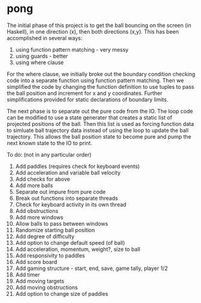 # pong
The initial phase of this project is to get the ball bouncing on the screen (in Haskell), in one direction (x), then both directions (x,y). This has been accomplished in several ways:

1. using function pattern matching - very messy
2. using guards - better
3. using where clause

For the where clause, we initially broke out the boundary condition checking code into a separate function using function pattern matching. Then we simplified the code by changing the function definition to use tuples to pass the ball position and increment for x and y coordinates. Further simplifications provided for static declarations of boundary limits.

The next phase is to separate out the pure code from the IO. The loop code can be modified to use a state generater that creates a static list of projected positions of the ball. Then this list is used as forcing function data to simluate ball trajectory data instead of using the loop to update the ball trajectory. This allows the ball position state to become pure and pump the next known state to the IO to print. 

To do: (not in any particular order)

1. Add paddles (requires check for keyboard events)
2. Add acceleration and variable ball velocity
3. Add checks for above
4. Add more balls
5. Separate out impure from pure code
6. Break out functions into separate threads
7. Check for keyboard activity in its own thread
8. Add obstructions
9. Add more windows
10. Allow balls to pass between windows
11. Randomize starting ball position
12. Add degree of difficulty
13. Add option to change default speed (of ball)
14. Add acceleration, momentum, weight?, size to ball
15. Add responsivity to paddles
16. Add score board
17. Add gaming structure - start, end, save, game tally, player 1/2
18. Add timer
19. Add moving targets
20. Add moving obstructions
21. Add option to change size of paddles
